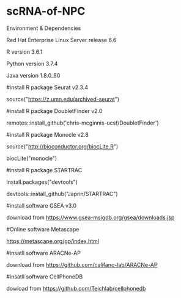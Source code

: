 # scRNA-of-NPC
Environment & Dependencies	

Red Hat Enterprise Linux Server release 6.6	

R version 3.6.1	

Python version 3.7.4	

Java version 1.8.0_60	


#install R package Seurat v2.3.4 	

source("https://z.umn.edu/archived-seurat")	


#install R package DoubletFinder v2.0

remotes::install_github('chris-mcginnis-ucsf/DoubletFinder')


#install R package Monocle v2.8 	

source("http://bioconductor.org/biocLite.R") 

biocLite("monocle")	


#install R package STARTRAC	

install.packages("devtools")	

devtools::install_github("Japrin/STARTRAC")	


#install software GSEA v3.0	

download from https://www.gsea-msigdb.org/gsea/downloads.jsp	


#Online software Metascape	

https://metascape.org/gp/index.html	


#insatll software ARACNe-AP 

download from https://github.com/califano-lab/ARACNe-AP


#insatll software CellPhoneDB 

dowload from https://github.com/Teichlab/cellphonedb

